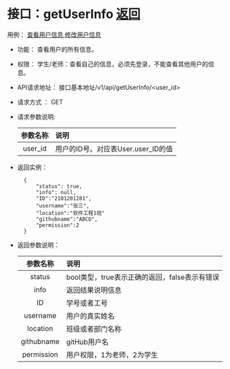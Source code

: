 # 接口：getUserInfo  [返回](../README.md)
用例： [查看用户信息](../用例/查看用户信息.md),[修改用户信息](../用例/修改用户信息.md)

- 功能：
    查看用户的所有信息。
    
- 权限：
    学生/老师：查看自己的信息，必须先登录，不能查看其他用户的信息。    
    
- API请求地址： 
    接口基本地址/v1/api/getUserInfo/<user_id>

- 请求方式 ：
    GET
      
- 请求参数说明:        

  |参数名称|说明|
  |:---------:|:--------------------------------------------------------|      
  |user_id|用户的ID号。对应表User.user_ID的值|
  
- 返回实例：

        {         
            "status": true,
            "info": null,
            "ID":"2101201281",    
            "username":"张三",
            "location":"软件工程1班"
            "githubname":"ABCD",
            "permission":2            
        }
 
- 返回参数说明：    
 
  |参数名称|说明|
  |:---------:|:--------------------------------------------------------|      
  |status|bool类型，true表示正确的返回，false表示有错误|
  |info|返回结果说明信息|
  |ID|学号或者工号|
  |username|用户的真实姓名|  
  |location|班级或者部门名称|
  |githubname|gitHub用户名|
  |permission|用户权限，1为老师，2为学生|